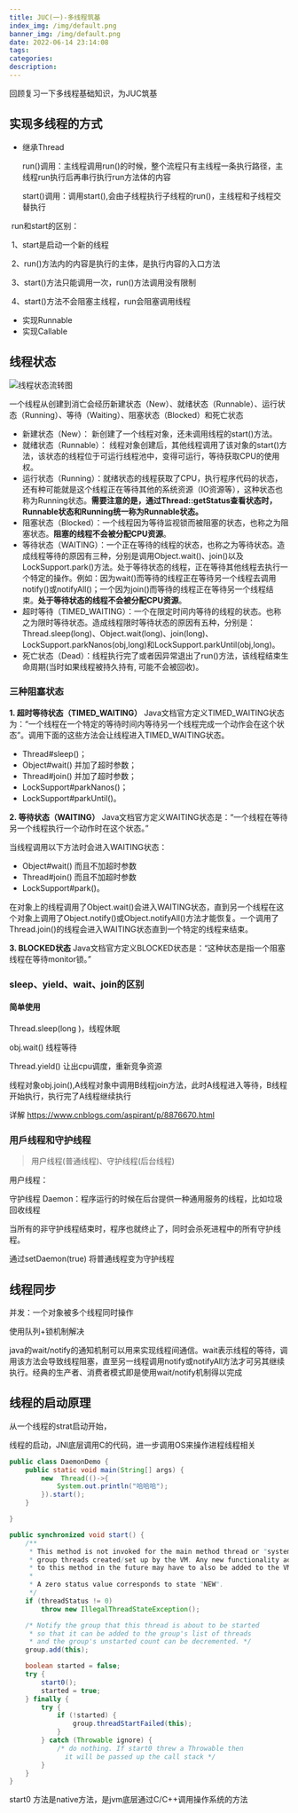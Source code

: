 ```yaml
---
title: JUC(一)-多线程筑基
index_img: /img/default.png
banner_img: /img/default.png
date: 2022-06-14 23:14:08
tags:
categories:
description:
---
```


 回顾复习一下多线程基础知识，为JUC筑基

<!-- more -->

## 实现多线程的方式

- 继承Thread

  run()调用：主线程调用run()的时候，整个流程只有主线程一条执行路径，主线程run执行后再串行执行run方法体的内容

  start()调用：调用start(),会由子线程执行子线程的run()，主线程和子线程交替执行

​		run和start的区别：

​				1、start是启动一个新的线程

​				2、run()方法内的内容是执行的主体，是执行内容的入口方法

​				3、start()方法只能调用一次，run()方法调用没有限制	

​				4、start()方法不会阻塞主线程，run会阻塞调用线程

- 实现Runnable
- 实现Callable

## 线程状态

![线程状态流转图](https://file.hyqup.cn/img/1775037-20191112153234240-689002981.png)

一个线程从创建到消亡会经历新建状态（New）、就绪状态（Runnable）、运行状态（Running）、等待（Waiting）、阻塞状态（Blocked）和死亡状态

- 新建状态（New）： 新创建了一个线程对象，还未调用线程的start()方法。
- 就绪状态（Runnable）： 线程对象创建后，其他线程调用了该对象的start()方法，该状态的线程位于可运行线程池中，变得可运行，等待获取CPU的使用权。
- 运行状态（Running）：就绪状态的线程获取了CPU，执行程序代码的状态，还有种可能就是这个线程正在等待其他的系统资源（IO资源等），这种状态也称为Running状态。**需要注意的是，通过Thread::getStatus查看状态时，Runnable状态和Running统一称为Runnable状态。**
- 阻塞状态（Blocked）：一个线程因为等待监视锁而被阻塞的状态，也称之为阻塞状态。**阻塞的线程不会被分配CPU资源**。
- 等待状态（WAITING）：一个正在等待的线程的状态，也称之为等待状态。造成线程等待的原因有三种，分别是调用Object.wait()、join()以及LockSupport.park()方法。处于等待状态的线程，正在等待其他线程去执行一个特定的操作。例如：因为wait()而等待的线程正在等待另一个线程去调用notify()或notifyAll()；一个因为join()而等待的线程正在等待另一个线程结束。**处于等待状态的线程不会被分配CPU资源**。
- 超时等待（TIMED_WAITING）：一个在限定时间内等待的线程的状态。也称之为限时等待状态。造成线程限时等待状态的原因有五种，分别是：Thread.sleep(long)、Object.wait(long)、join(long)、LockSupport.parkNanos(obj,long)和LockSupport.parkUntil(obj,long)。
- 死亡状态（Dead）：线程执行完了或者因异常退出了run()方法，该线程结束生命周期(当时如果线程被持久持有, 可能不会被回收)。

### 三种阻塞状态

**1. 超时等待状态（TIMED_WAITING）**
Java文档官方定义TIMED_WAITING状态为：“一个线程在一个特定的等待时间内等待另一个线程完成一个动作会在这个状态”。调用下面的这些方法会让线程进入TIMED_WAITING状态。

- Thread#sleep()；
- Object#wait() 并加了超时参数；
- Thread#join() 并加了超时参数；
- LockSupport#parkNanos()；
- LockSupport#parkUntil()。

**2. 等待状态（WAITING）**
Java文档官方定义WAITING状态是：“一个线程在等待另一个线程执行一个动作时在这个状态。”

当线程调用以下方法时会进入WAITING状态：

- Object#wait() 而且不加超时参数
- Thread#join() 而且不加超时参数
- LockSupport#park()。

在对象上的线程调用了Object.wait()会进入WAITING状态，直到另一个线程在这个对象上调用了Object.notify()或Object.notifyAll()方法才能恢复。一个调用了Thread.join()的线程会进入WAITING状态直到一个特定的线程来结束。

**3. BLOCKED状态**
Java文档官方定义BLOCKED状态是：“这种状态是指一个阻塞线程在等待monitor锁。”

### sleep、yield、wait、join的区别

#### 简单使用

Thread.sleep(long )，线程休眠

obj.wait() 线程等待

Thread.yield() 让出cpu调度，重新竞争资源

线程对象obj.join(),A线程对象中调用B线程join方法，此时A线程进入等待，B线程开始执行，执行完了A线程继续执行

详解 https://www.cnblogs.com/aspirant/p/8876670.html

### 用戶线程和守护线程

> 用户线程(普通线程)、守护线程(后台线程)

用户线程：

 守护线程 Daemon：程序运行的时候在后台提供一种通用服务的线程，比如垃圾回收线程

当所有的非守护线程结束时，程序也就终止了，同时会杀死进程中的所有守护线程。

通过setDaemon(true) 将普通线程变为守护线程

## 线程同步

并发：一个对象被多个线程同时操作

使用队列+锁机制解决

java的wait/notify的通知机制可以用来实现线程间通信。wait表示线程的等待，调用该方法会导致线程阻塞，直至另一线程调用notify或notifyAll方法才可另其继续执行。经典的生产者、消费者模式即是使用wait/notify机制得以完成

## 线程的启动原理

从一个线程的strat启动开始，

线程的启动，JNI底层调用C的代码，进一步调用OS来操作进程线程相关

```java
public class DaemonDemo {
    public static void main(String[] args) {
        new  Thread(()->{
            System.out.println("哈哈哈");
        }).start();
    }

}
```

```java
public synchronized void start() {
    /**
     * This method is not invoked for the main method thread or "system"
     * group threads created/set up by the VM. Any new functionality added
     * to this method in the future may have to also be added to the VM.
     *
     * A zero status value corresponds to state "NEW".
     */
    if (threadStatus != 0)
        throw new IllegalThreadStateException();

    /* Notify the group that this thread is about to be started
     * so that it can be added to the group's list of threads
     * and the group's unstarted count can be decremented. */
    group.add(this);

    boolean started = false;
    try {
        start0();
        started = true;
    } finally {
        try {
            if (!started) {
                group.threadStartFailed(this);
            }
        } catch (Throwable ignore) {
            /* do nothing. If start0 threw a Throwable then
              it will be passed up the call stack */
        }
    }
}
```



start0 方法是native方法，是jvm底层通过C/C++调用操作系统的方法

